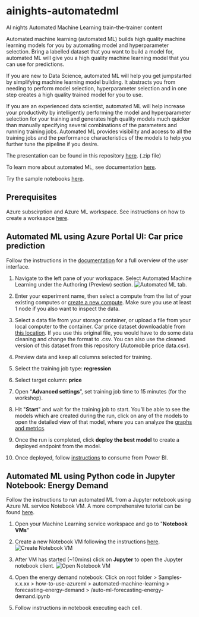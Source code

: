 # ainights-automatedml
AI nights Automated Machine Learning train-the-trainer content

Automated machine learning (automated ML) builds high quality machine learning models for you by automating model and hyperparameter selection. Bring a labelled dataset that you want to build a model for, automated ML will give you a high quality machine learning model that you can use for predictions.

If you are new to Data Science, automated ML will help you get jumpstarted by simplifying machine learning model building. It abstracts you from needing to perform model selection, hyperparameter selection and in one step creates a high quality trained model for you to use.

If you are an experienced data scientist, automated ML will help increase your productivity by intelligently performing the model and hyperparameter selection for your training and generates high quality models much quicker than manually specifying several combinations of the parameters and running training jobs. Automated ML provides visibility and access to all the training jobs and the performance characteristics of the models to help you further tune the pipeline if you desire.

The presentation can be found in this repository [here](https://github.com/amynic/ainights-automatedml/blob/master/Automated%20ML%20-%20AI%20Nights%202019.zip). (.zip file)

To learn more about automated ML, see documentation [here](https://docs.microsoft.com/en-us/azure/machine-learning/service/concept-automated-ml).

Try the sample notebooks [here](https://github.com/Azure/MachineLearningNotebooks/tree/master/how-to-use-azureml/automated-machine-learning).

## Prerequisites
Azure subscirption and Azure ML workspace. See instructions on how to create a worksapce [here](https://docs.microsoft.com/en-us/azure/machine-learning/service/how-to-create-portal-experiments).

## Automated ML using Azure Portal UI: Car price prediction

Follow the instructions in the [documentation](https://docs.microsoft.com/en-us/azure/machine-learning/service/how-to-create-portal-experiments) for a full overview of the user interface.

1. Navigate to the left pane of your workspace. Select Automated Machine Learning under the Authoring (Preview) section.
![Automated ML tab](https://docs.microsoft.com/en-us/azure/machine-learning/service/media/how-to-create-portal-experiments/nav-pane.png).

1. Enter your experiment name, then select a compute from the list of your existing computes or [create a new compute](https://docs.microsoft.com/en-us/azure/machine-learning/service/how-to-create-portal-experiments#create-an-experiment). Make sure you use at least 1 node if you also want to inspect the data. 

1. Select a data file from your storage container, or upload a file from your local computer to the container.
Car price dataset downloadable from [this location](https://automlpmdemows6960037818.blob.core.windows.net/sample-data/Automobile%20price%20data.csv). If you use this original file, you would have to do some data cleaning and change the format to .csv. You can also use the cleaned version of this dataset from this repository (Automobile price data.csv).

1. Preview data and keep all columns selected for training.

1. Select the training job type: **regression**
1. Select target column: **price**

1. Open “**Advanced settings**”, set training job time to 15 minutes (for the workshop).

1. Hit "**Start**" and wait for the training job to start. You’ll be able to see the models which are created during the run, click on any of the models to open the detailed view of that model, where you can analyze the [graphs and metrics](https://docs.microsoft.com/en-us/azure/machine-learning/service/how-to-understand-automated-ml).

1. Once the run is completed, click **deploy the best model** to create a deployed endpoint from the model.

1. Once deployed, follow [instructions](https://docs.microsoft.com/en-us/power-bi/service-machine-learning-integration) to consume from Power BI.


## Automated ML using Python code in Jupyter Notebook: Energy Demand
Follow the instructions to run automated ML from a Jupyter notebook using Azure ML service Notebook VM. A more comprehensive tutorial can be found [here](https://docs.microsoft.com/en-us/azure/machine-learning/service/how-to-auto-train-forecast).

1. Open your Machine Learning service workspace and go to "**Notebook VMs**"

1. Create a new Notebook VM following the instructions [here](https://docs.microsoft.com/en-us/azure/machine-learning/service/tutorial-1st-experiment-sdk-setup#azure).
![Create Notebook VM](https://docs.microsoft.com/en-us/azure/machine-learning/service/media/tutorial-1st-experiment-sdk-setup/add-workstation.png)

1. After VM has started (~10mins) click on **Jupyter** to open the Jupyter notebook client.
![Open Notebook VM](https://docs.microsoft.com/en-us/azure/machine-learning/service/media/tutorial-1st-experiment-sdk-setup/start-server.png)

1. Open the energy demand notebook: Click on root folder > Samples-x.x.xx > how-to-use-azureml > automated-machine-learning > forecasting-energy-demand > /auto-ml-forecasting-energy-demand.ipynb

1. Follow instructions in notebook executing each cell.
